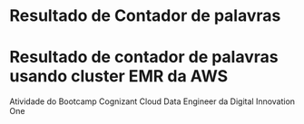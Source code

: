 # Resultado de Contador de palavras

# Resultado de contador de palavras usando cluster EMR da AWS
<p>
Atividade do Bootcamp Cognizant Cloud Data Engineer da Digital Innovation One
